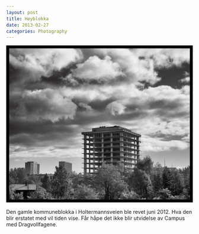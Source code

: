```yaml
---
layout: post
title: Høyblokka
date: 2013-02-27
categories: Photography
---
```


![Høyblokka i Holtermannsveien](/assets/img/20120615-DSC00081.jpg "")

Den gamle kommuneblokka i Holtermannsveien ble revet juni 2012. Hva den blir erstatet med vil tiden vise. Får håpe det ikke blir utvidelse av Campus med Dragvollfagene.